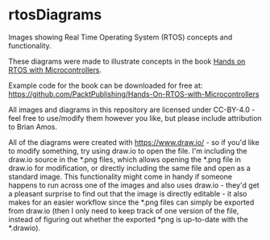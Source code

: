 # rtosDiagrams
Images showing Real Time Operating System (RTOS) concepts and functionality.  

These diagrams were made to illustrate concepts in the book [Hands on RTOS with Microcontrollers](https://www.amazon.com/Hands-RTOS-Microcontrollers-Building-real-time-dp-1838826734/dp/1838826734/ref=mt_other?_encoding=UTF8&me=&qid=).

Example code for the book can be downloaded for free at:
https://github.com/PacktPublishing/Hands-On-RTOS-with-Microcontrollers

All images and diagrams in this repository are licensed under CC-BY-4.0 - feel free to use/modify them however you like, but please include attribution to Brian Amos.

All of the diagrams were created with https://www.draw.io/ - so if you'd like to modify something, try using draw.io to open the file.  I'm including the  draw.io source in the *.png files, which allows opening the *.png file in draw.io for modification, or directly including the same file and open as a standard image.  This functionality might come in handy if someone happens to run across one of the images and also uses draw.io - they'd get a pleasant surprise to find out that the image is directly editable - it also makes for an easier workflow since the *.png files can simply be exported from draw.io (then I only need to keep track of one version of the file, instead of figuring out whether the exported *png is up-to-date with the *.drawio).
